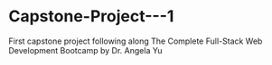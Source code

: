 # Capstone-Project---1
First capstone project following along The Complete Full-Stack Web Development Bootcamp by Dr. Angela Yu
